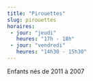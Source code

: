 ```yaml
---
title: "Pirouettes"
slug: pirouettes
horaires:
 - jour: "jeudi"
   heures: "17h - 18h"
 - jour: "vendredi"
   heures: "14h30 - 15h30"
---
```

Enfants nés de 2011 à 2007
